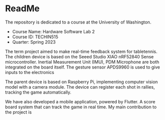 # ReadMe
The repository is dedicated to a course at the University of Washington.
* Course Name: Hardware Software Lab 2
* Course ID: TECHIN515
* Quarter: Spring 2023

The term project aimed to make real-time feedback system for tabletennis. The children device is based on the Seeed Studio XIAO nRF52840 Sense microcontroller. Inertial Measurement Unit (IMU), PDM Microphone are both integrated on the board itself. The gesture sensor APDS9960 is used to give inputs to the electronics

The parent device is based on Raspberry Pi, implementing computer vision model with a camera module. The device can register each shot in rallies, tracking the game automatically.

We have also developed a mobile application, powered by Flutter. A score board system that can track the game in real time. My main contribution to the project is 
